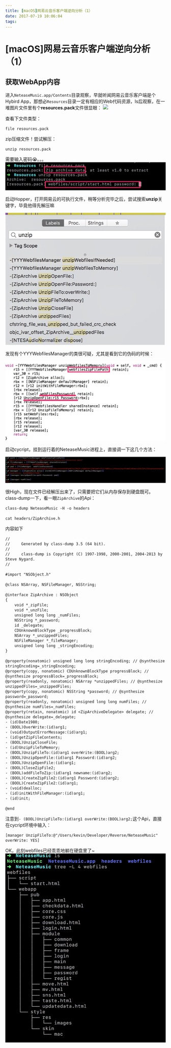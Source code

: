 ```yaml
---
title: [macOS]网易云音乐客户端逆向分析（1）
date: 2017-07-19 10:06:04
tags:
---
```


# [macOS]网易云音乐客户端逆向分析（1）
## 获取WebApp内容
进入``NeteaseMusic.app/Contents``目录观察，早就听闻网易云音乐客户端是个Hybird App，那想必``Resources``目录一定有相应的Web代码资源，ls后观察，在一堆图片文件里有个**resources.pack**文件很显眼：
![](/images/15004311017406.jpg)

查看下文件类型：

````shell
file resources.pack
````

zip压缩文件！尝试解压：

```shell
unzip resources.pack
```

需要输入密码😭。。。
![](/images/15004311155914.jpg)

启动Hopper，打开网易云的可执行文件，稍等分析完毕之后，尝试搜索**unzip**关键字，毕竟他得先解压嘛

![](/images/15004311249604.jpg)

发现有个YYYWebfilesManager的类很可疑，尤其是看到它的伪码的时候：

![](/images/15004311460633.jpg)

启动cycript，挂到运行着的NeteaseMusic进程上，直接调一下这几个方法：

![](/images/15004311612498.jpg)

很High，现在文件已经解压出来了，只需要把它们从内存保存到硬盘既可。class-dump一下，看一眼``ZipArchive``的Api：

```shell
class-dump NeteaseMusic -H -o headers

cat headers/ZipArchive.h
```

内容如下

```objc
//
//     Generated by class-dump 3.5 (64 bit).
//
//     class-dump is Copyright (C) 1997-1998, 2000-2001, 2004-2013 by Steve Nygard.
//

#import "NSObject.h"

@class NSArray, NSFileManager, NSString;

@interface ZipArchive : NSObject
{
    void *_zipFile;
    void *_unzFile;
    unsigned long long _numFiles;
    NSString *_password;
    id _delegate;
    CDUnknownBlockType _progressBlock;
    NSArray *_unzippedFiles;
    NSFileManager *_fileManager;
    unsigned long long _stringEncoding;
}

@property(nonatomic) unsigned long long stringEncoding; // @synthesize stringEncoding=_stringEncoding;
@property(copy, nonatomic) CDUnknownBlockType progressBlock; // @synthesize progressBlock=_progressBlock;
@property(readonly, nonatomic) NSArray *unzippedFiles; // @synthesize unzippedFiles=_unzippedFiles;
@property(copy, nonatomic) NSString *password; // @synthesize password=_password;
@property(readonly, nonatomic) unsigned long long numFiles; // @synthesize numFiles=_numFiles;
@property(retain, nonatomic) id <ZipArchiveDelegate> delegate; // @synthesize delegate=_delegate;
- (id)Date1980;
- (BOOL)OverWrite:(id)arg1;
- (void)OutputErrorMessage:(id)arg1;
- (id)getZipFileContents;
- (BOOL)UnzipCloseFile;
- (id)UnzipFileToMemory;
- (BOOL)UnzipFileTo:(id)arg1 overWrite:(BOOL)arg2;
- (BOOL)UnzipOpenFile:(id)arg1 Password:(id)arg2;
- (BOOL)UnzipOpenFile:(id)arg1;
- (BOOL)CloseZipFile2;
- (BOOL)addFileToZip:(id)arg1 newname:(id)arg2;
- (BOOL)CreateZipFile2:(id)arg1 Password:(id)arg2;
- (BOOL)CreateZipFile2:(id)arg1;
- (void)dealloc;
- (id)initWithFileManager:(id)arg1;
- (id)init;

@end
```

注意到``- (BOOL)UnzipFileTo:(id)arg1 overWrite:(BOOL)arg2;``这个Api，直接在cycript环境中输入：

``` objc
[manager UnzipFileTo:@"/Users/kevin/Developer/Reverse/NeteaseMusic" overWrite: YES]
```

OK，此刻webfiles已经乖乖地躺在硬盘里了~
![](/images/15004311896870.jpg)



